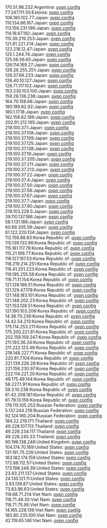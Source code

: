 170.51.98.232:Argentina: [ovpn config](vpn/170_51_98_232.ovpn)  
77.247.111.50:Estonia: [ovpn config](vpn/77_247_111_50.ovpn)  
106.180.102.77:Japan: [ovpn config](vpn/106_180_102_77.ovpn)  
110.134.86.167:Japan: [ovpn config](vpn/110_134_86_167.ovpn)  
113.159.231.196:Japan: [ovpn config](vpn/113_159_231_196.ovpn)  
114.18.67.192:Japan: [ovpn config](vpn/114_18_67_192.ovpn)  
115.39.219.253:Japan: [ovpn config](vpn/115_39_219_253.ovpn)  
121.81.221.214:Japan: [ovpn config](vpn/121_81_221_214.ovpn)  
123.218.12.47:Japan: [ovpn config](vpn/123_218_12_47.ovpn)  
125.1.244.74:Japan: [ovpn config](vpn/125_1_244_74.ovpn)  
125.56.56.65:Japan: [ovpn config](vpn/125_56_56_65.ovpn)  
126.114.169.27:Japan: [ovpn config](vpn/126_114_169_27.ovpn)  
126.26.255.251:Japan: [ovpn config](vpn/126_26_255_251.ovpn)  
126.37.66.233:Japan: [ovpn config](vpn/126_37_66_233.ovpn)  
126.40.10.127:Japan: [ovpn config](vpn/126_40_10_127.ovpn)  
126.71.117.102:Japan: [ovpn config](vpn/126_71_117_102.ovpn)  
153.230.103.100:Japan: [ovpn config](vpn/153_230_103_100.ovpn)  
159.28.136.238:Japan: [ovpn config](vpn/159_28_136_238.ovpn)  
164.70.158.66:Japan: [ovpn config](vpn/164_70_158_66.ovpn)  
180.199.82.92:Japan: [ovpn config](vpn/180_199_82_92.ovpn)  
180.1.17.18:Japan: [ovpn config](vpn/180_1_17_18.ovpn)  
182.158.82.186:Japan: [ovpn config](vpn/182_158_82_186.ovpn)  
202.91.212.195:Japan: [ovpn config](vpn/202_91_212_195.ovpn)  
219.100.37.1:Japan: [ovpn config](vpn/219_100_37_1.ovpn)  
219.100.37.108:Japan: [ovpn config](vpn/219_100_37_108.ovpn)  
219.100.37.109:Japan: [ovpn config](vpn/219_100_37_109.ovpn)  
219.100.37.125:Japan: [ovpn config](vpn/219_100_37_125.ovpn)  
219.100.37.138:Japan: [ovpn config](vpn/219_100_37_138.ovpn)  
219.100.37.19:Japan: [ovpn config](vpn/219_100_37_19.ovpn)  
219.100.37.205:Japan: [ovpn config](vpn/219_100_37_205.ovpn)  
219.100.37.211:Japan: [ovpn config](vpn/219_100_37_211.ovpn)  
219.100.37.213:Japan: [ovpn config](vpn/219_100_37_213.ovpn)  
219.100.37.22:Japan: [ovpn config](vpn/219_100_37_22.ovpn)  
219.100.37.4:Japan: [ovpn config](vpn/219_100_37_4.ovpn)  
219.100.37.50:Japan: [ovpn config](vpn/219_100_37_50.ovpn)  
219.100.37.58:Japan: [ovpn config](vpn/219_100_37_58.ovpn)  
219.100.37.67:Japan: [ovpn config](vpn/219_100_37_67.ovpn)  
219.100.37.7:Japan: [ovpn config](vpn/219_100_37_7.ovpn)  
219.100.37.90:Japan: [ovpn config](vpn/219_100_37_90.ovpn)  
219.103.229.5:Japan: [ovpn config](vpn/219_103_229_5.ovpn)  
39.110.137.186:Japan: [ovpn config](vpn/39_110_137_186.ovpn)  
58.1.131.186:Japan: [ovpn config](vpn/58_1_131_186.ovpn)  
60.69.205.59:Japan: [ovpn config](vpn/60_69_205_59.ovpn)  
61.122.220.134:Japan: [ovpn config](vpn/61_122_220_134.ovpn)  
112.158.88.83:Korea Republic of: [ovpn config](vpn/112_158_88_83.ovpn)  
115.139.133.98:Korea Republic of: [ovpn config](vpn/115_139_133_98.ovpn)  
115.161.117.78:Korea Republic of: [ovpn config](vpn/115_161_117_78.ovpn)  
115.21.199.77:Korea Republic of: [ovpn config](vpn/115_21_199_77.ovpn)  
116.127.197.53:Korea Republic of: [ovpn config](vpn/116_127_197_53.ovpn)  
118.219.214.251:Korea Republic of: [ovpn config](vpn/118_219_214_251.ovpn)  
118.41.251.223:Korea Republic of: [ovpn config](vpn/118_41_251_223.ovpn)  
119.195.255.58:Korea Republic of: [ovpn config](vpn/119_195_255_58.ovpn)  
119.71.11.154:Korea Republic of: [ovpn config](vpn/119_71_11_154.ovpn)  
121.128.186.51:Korea Republic of: [ovpn config](vpn/121_128_186_51.ovpn)  
121.129.47.178:Korea Republic of: [ovpn config](vpn/121_129_47_178.ovpn)  
121.148.183.101:Korea Republic of: [ovpn config](vpn/121_148_183_101.ovpn)  
121.148.202.23:Korea Republic of: [ovpn config](vpn/121_148_202_23.ovpn)  
121.153.128.51:Korea Republic of: [ovpn config](vpn/121_153_128_51.ovpn)  
121.190.103.206:Korea Republic of: [ovpn config](vpn/121_190_103_206.ovpn)  
14.38.70.236:Korea Republic of: [ovpn config](vpn/14_38_70_236.ovpn)  
14.42.54.213:Korea Republic of: [ovpn config](vpn/14_42_54_213.ovpn)  
175.114.253.211:Korea Republic of: [ovpn config](vpn/175_114_253_211.ovpn)  
175.200.221.81:Korea Republic of: [ovpn config](vpn/175_200_221_81.ovpn)  
202.158.159.247:Korea Republic of: [ovpn config](vpn/202_158_159_247.ovpn)  
211.193.36.24:Korea Republic of: [ovpn config](vpn/211_193_36_24.ovpn)  
211.222.123.46:Korea Republic of: [ovpn config](vpn/211_222_123_46.ovpn)  
218.148.227.71:Korea Republic of: [ovpn config](vpn/218_148_227_71.ovpn)  
220.81.7.104:Korea Republic of: [ovpn config](vpn/220_81_7_104.ovpn)  
221.139.226.28:Korea Republic of: [ovpn config](vpn/221_139_226_28.ovpn)  
221.158.230.97:Korea Republic of: [ovpn config](vpn/221_158_230_97.ovpn)  
222.114.221.20:Korea Republic of: [ovpn config](vpn/222_114_221_20.ovpn)  
49.175.49.144:Korea Republic of: [ovpn config](vpn/49_175_49_144.ovpn)  
58.227.1.91:Korea Republic of: [ovpn config](vpn/58_227_1_91.ovpn)  
59.3.10.238:Korea Republic of: [ovpn config](vpn/59_3_10_238.ovpn)  
61.42.208.181:Korea Republic of: [ovpn config](vpn/61_42_208_181.ovpn)  
61.79.13.156:Korea Republic of: [ovpn config](vpn/61_79_13_156.ovpn)  
176.115.105.252:Russian Federation: [ovpn config](vpn/176_115_105_252.ovpn)  
5.137.244.218:Russian Federation: [ovpn config](vpn/5_137_244_218.ovpn)  
92.124.160.204:Russian Federation: [ovpn config](vpn/92_124_160_204.ovpn)  
184.22.219.171:Thailand: [ovpn config](vpn/184_22_219_171.ovpn)  
49.228.107.113:Thailand: [ovpn config](vpn/49_228_107_113.ovpn)  
49.228.234.117:Thailand: [ovpn config](vpn/49_228_234_117.ovpn)  
49.228.245.33:Thailand: [ovpn config](vpn/49_228_245_33.ovpn)  
90.196.138.248:United Kingdom: [ovpn config](vpn/90_196_138_248.ovpn)  
104.174.70.169:United States: [ovpn config](vpn/104_174_70_169.ovpn)  
131.191.75.226:United States: [ovpn config](vpn/131_191_75_226.ovpn)  
163.182.174.159:United States: [ovpn config](vpn/163_182_174_159.ovpn)  
172.88.112.57:United States: [ovpn config](vpn/172_88_112_57.ovpn)  
173.198.248.39:United States: [ovpn config](vpn/173_198_248_39.ovpn)  
23.93.211.137:United States: [ovpn config](vpn/23_93_211_137.ovpn)  
24.130.121.11:United States: [ovpn config](vpn/24_130_121_11.ovpn)  
3.93.139.87:United States: [ovpn config](vpn/3_93_139_87.ovpn)  
73.83.96.63:United States: [ovpn config](vpn/73_83_96_63.ovpn)  
118.68.71.214:Viet Nam: [ovpn config](vpn/118_68_71_214.ovpn)  
118.71.49.30:Viet Nam: [ovpn config](vpn/118_71_49_30.ovpn)  
118.71.75.95:Viet Nam: [ovpn config](vpn/118_71_75_95.ovpn)  
14.165.228.136:Viet Nam: [ovpn config](vpn/14_165_228_136.ovpn)  
183.80.235.100:Viet Nam: [ovpn config](vpn/183_80_235_100.ovpn)  
42.119.65.146:Viet Nam: [ovpn config](vpn/42_119_65_146.ovpn)  
